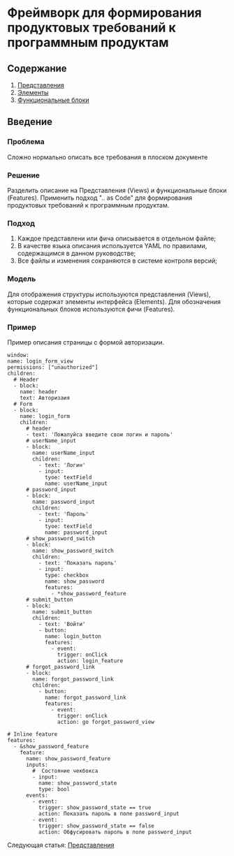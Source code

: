 # Фреймворк для формирования продуктовых требований к программным продуктам
## Содержание
1. [Представления](./views/views.md)
2. [Элементы](./views/elements.md)
3. [Функциональные блоки](./features/features.md)

## Введение
### Проблема
Сложно нормально описать все требования в плоском документе 
### Решение
Разделить описание на Представления (Views) и функциональные блоки (Features). Применить подход ".. as Code" для формирования продуктовых требований к программным продуктам.
### Подход
1. Каждое представлени или фича описывается в отдельном файле;
2. В качестве языка описания используется YAML по правилами, содержащимся в данном руководстве;
3. Все файлы и изменения сохраняются в системе контроля версий;

### Модель
Для отображения структуры используются представления (Views), которые содержат элементы интерфейса (Elements). Для обозначения функциональных блоков используются фичи (Features).

### Пример
Пример описания страницы с формой авторизации.
~~~
window:
name: login_form_view
permissions: ["unauthorized"]
children:
  # Header
  - block:
    name: header
    text: Авторизаия
  # Form
  - block:
    name: login_form
    children:
      # header
      - text: 'Пожалуйса введите свои логин и пароль'
      # userName_input
      - block:
        name: userName_input
        children:
          - text: 'Логин'
          - input:
            tyoe: textField
            name: userName_input
      # password_input
      - block:
        name: password_input
        children:
          - text: 'Пароль'
          - input:
            tyoe: textField 
            name: password_input
      # show_password_switch
      - block:
        name: show_password_switch
        children:
          - text: 'Показать пароль'
          - input:
            type: checkbox
            name: show_password
            features:
              - *show_password_feature
      # submit_button
      - block:
        name: submit_button
        children:
          - text: 'Войти'
          - button:
            name: login_button
            features:
              - event:
                trigger: onClick
                action: login_feature
      # forgot_password_link
      - block:
        name: forgot_password_link
        children:
          - button:
            name: forgot_password_link
            features:
              - event:
                trigger: onClick
                action: go forgot_password_view

# Inline feature
features:
  - &show_password_feature
    feature:
      name: show_password_feature
      inputs: 
        #  Состояние чекбокса
        - input:
          name: show_password_state 
          type: bool
      events:
        - event:
          trigger: show_password_state == true
          action: Показать пароль в поле password_input
        - event:
          trigger: show_password_state == false
          action: Обфусировать пароль в поле password_input 

~~~

Следующая статья: [Представления](./views/views.md)